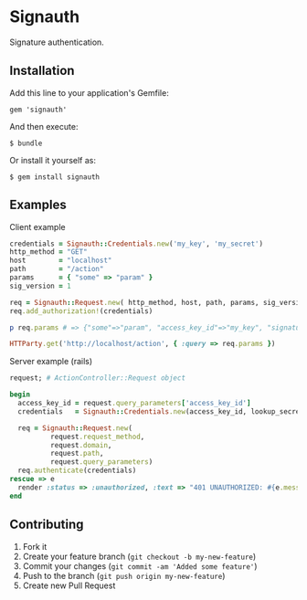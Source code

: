 # Signauth

Signature authentication.

## Installation

Add this line to your application's Gemfile:

    gem 'signauth'

And then execute:

    $ bundle

Or install it yourself as:

    $ gem install signauth

## Examples

Client example

```ruby
credentials = Signauth::Credentials.new('my_key', 'my_secret')
http_method = "GET"
host        = "localhost"
path        = "/action"
params      = { "some" => "param" }
sig_version = 1

req = Signauth::Request.new( http_method, host, path, params, sig_version)
req.add_authorization!(credentials)

p req.params # => {"some"=>"param", "access_key_id"=>"my_key", "signature_version"=>"1", "signature_method"=>"HMAC-SHA-256", "signature"=>"7JNcJhJuzcUAGj6azz2wslmqnVomhDIFXZzpXZR1nkI="}

HTTParty.get('http://localhost/action', { :query => req.params })
```

Server example (rails)

```ruby
request; # ActionController::Request object

begin
  access_key_id = request.query_parameters['access_key_id']
  credentials   = Signauth::Credentials.new(access_key_id, lookup_secret(access_key_id))

  req = Signauth::Request.new(
          request.request_method,
          request.domain,
          request.path,
          request.query_parameters)
  req.authenticate(credentials)
rescue => e
  render :status => :unauthorized, :text => "401 UNAUTHORIZED: #{e.message}\n"
end
```

## Contributing

1. Fork it
2. Create your feature branch (`git checkout -b my-new-feature`)
3. Commit your changes (`git commit -am 'Added some feature'`)
4. Push to the branch (`git push origin my-new-feature`)
5. Create new Pull Request
